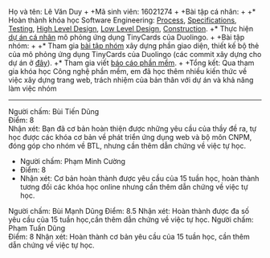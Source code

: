 ﻿Họ và tên: Lê Văn Duy
 +
 +Mã sinh viên: 16021274
 +
 +Bài tập cá nhân:
 +
 +* Hoàn thành khóa học Software Engineering: 
[Process](https://github.com/truonganhhoang/INT2208-2-2018/blob/master/LeVanDuy/BT%20tu%E1%BA%A7n%209-12/screencapture-courses-edx-org-courses-course-v1-UBCx-SoftEng1x-1T2018-courseware-9d0ea98055a5494b9c8c8cde4e6143dc-ae7734a724af49169acd0bf22cb42354-1-2018-04-23-22_20_17.png), 
[Specifications](https://github.com/truonganhhoang/INT2208-2-2018/blob/master/LeVanDuy/BT%20tu%E1%BA%A7n%209-12/screencapture-courses-edx-org-courses-course-v1-UBCx-SoftEng1x-1T2018-courseware-b7375232b119453ba87336338b8eb8a0-1af9ea3b4f04404ca7a9e56f6bcc02c2-1-2018-04-23-22_21_07.png), 
[Testing](https://github.com/truonganhhoang/INT2208-2-2018/blob/master/LeVanDuy/BT%20tu%E1%BA%A7n%209-12/screencapture-courses-edx-org-courses-course-v1-UBCx-SoftEng1x-1T2018-courseware-5692eb185917488e9f97c9f346fe932d-cf834488a6d54da4a157a073d945f2ba-1-2018-04-23-22_23_14.png), 
[High Level Design](https://github.com/truonganhhoang/INT2208-2-2018/blob/master/LeVanDuy/BT%20tu%E1%BA%A7n%209-12/screencapture-courses-edx-org-courses-course-v1-UBCx-SoftEng1x-1T2018-courseware-2042a4ecd013433ab5a1c552560617f4-c002db65a816469f92fb2cb48db1eb1b-1-2018-04-23-22_23_30.png), 
[Low Level Design](https://github.com/truonganhhoang/INT2208-2-2018/blob/master/LeVanDuy/BT%20tu%E1%BA%A7n%209-12/screencapture-courses-edx-org-courses-course-v1-UBCx-SoftEng1x-1T2018-courseware-7d0289438e6a4d6491f2b0adbc48763a-7dafa8b79a684689889061f8c747feb6-1-2018-04-23-22_23_42.png), 
[Construction](https://github.com/truonganhhoang/INT2208-2-2018/blob/master/LeVanDuy/BT%20tu%E1%BA%A7n%209-12/screencapture-courses-edx-org-courses-course-v1-UBCx-SoftEng1x-1T2018-courseware-a58ebf5981e4464c93bccdbc69269898-9ebea39b212e4a90aada104851e55dda-1-2018-04-23-22_22_58.png).
 +* Thực hiện [dự án cá nhân](https://github.com/truonganhhoang/INT2208-2-2018/tree/master/LeVanDuy/bai%20tap%20tuan%206) mô phỏng ứng dụng TinyCards của Duolingo.
 +
 +Bài tập nhóm:
 +
 +* Tham gia [bài tập nhóm](https://github.com/ACD-Team/INT2208-2-2018/tree/master/nhom-ACD) xây dựng phần giao diện, thiết kế bộ thẻ của mô phỏng ứng dụng TinyCards của Duolingo (các commit xây dựng cho dự án ở [đây](https://github.com/truonganhhoang/INT2208-2-2018/commit/485adb6a8ab533619cda240b89b2c25ccf2b295b)).
 +* Tham gia viết [báo cáo phần mềm]( https://bit.ly/2GKLuqb).
 +
 +Tổng kết: Qua tham gia khóa học Công nghệ phần mềm, em đã học thêm nhiều kiến thức về việc xây dựng trang web, trách nhiệm của bản thân với dự án và khả năng làm việc nhóm

------
Người chấm: Bùi Tiến Dũng<br />
Điểm: 8<br />
Nhận xét: Bạn đã cơ bản hoàn thiện được những yêu cầu của thầy đề ra, tự học được các khóa cơ bản về phát triển ứng dụng web và bộ môn CNPM, đóng góp cho nhóm về BTL, nhưng cần thêm dẫn chứng về việc tự học.<br />
- Người chấm: Phạm Minh Cường
- Điểm: 8
- Nhận xét: Cơ bản hoàn thành được yêu cầu của 15 tuần học, hoàn thành tương đối các khóa học online nhưng cần thêm dẫn chứng về việc tự học.

Người chấm: Bùi Mạnh Dũng
Điểm: 8.5
Nhận xét: Hoàn thành được đa số yêu cầu của 15 tuần học,cần thêm dẫn chứng về việc tự học.
Người chấm: Phạm Tuấn Dũng<br />
Điểm: 8
Nhận xét: Hoàn thành cơ bản yêu cầu của 15 tuần học, cần thêm dẫn chứng về việc tự học.

